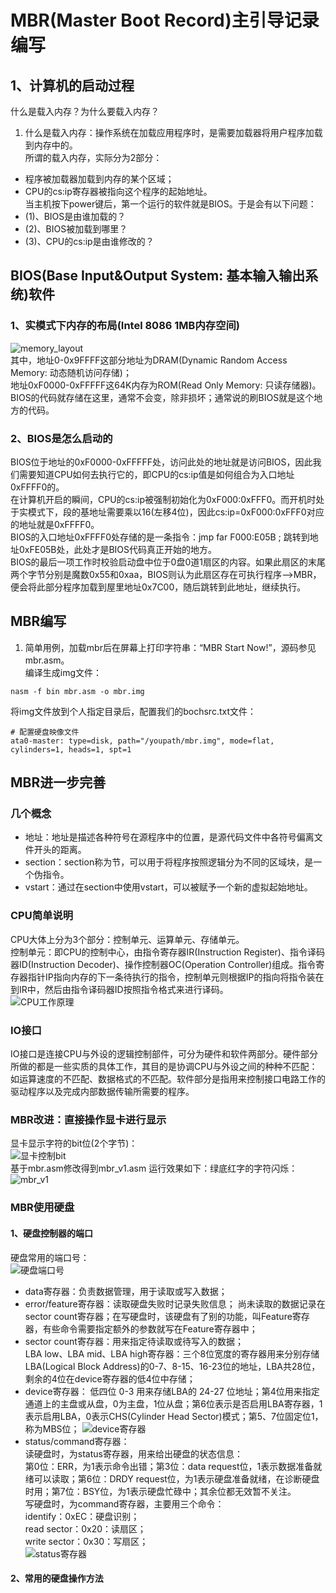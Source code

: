 # MBR(Master Boot Record)主引导记录编写
## 1、计算机的启动过程
什么是载入内存？为什么要载入内存？  
1. 什么是载入内存：操作系统在加载应用程序时，是需要加载器将用户程序加载到内存中的。  
所谓的载入内存，实际分为2部分：  
- 程序被加载器加载到内存的某个区域；  
- CPU的cs:ip寄存器被指向这个程序的起始地址。  
当主机按下power键后，第一个运行的软件就是BIOS。于是会有以下问题：
- (1)、BIOS是由谁加载的？
- (2)、BIOS被加载到哪里？
- (3)、CPU的cs:ip是由谁修改的？

## BIOS(Base Input&Output System: 基本输入输出系统)软件
### 1、实模式下内存的布局(Intel 8086 1MB内存空间)
![memory_layout](../00_image/memory_layout.png)  
其中，地址0-0x9FFFF这部分地址为DRAM(Dynamic Random Access Memory: 动态随机访问存储)；  
地址0xF0000-0xFFFFF这64K内存为ROM(Read Only Memory: 只读存储器)。BIOS的代码就存储在这里，通常不会变，除非损坏；通常说的刷BIOS就是这个地方的代码。  
### 2、BIOS是怎么启动的
BIOS位于地址的0xF0000-0xFFFFF处，访问此处的地址就是访问BIOS，因此我们需要知道CPU如何去执行它的，即CPU的cs:ip值是如何组合为入口地址0xFFFF0的。  
在计算机开启的瞬间，CPU的cs:ip被强制初始化为0xF000:0xFFF0。而开机时处于实模式下，段的基地址需要乘以16(左移4位)，因此cs:ip=0xF000:0xFFF0对应的地址就是0xFFFF0。  
BIOS的入口地址0xFFFF0处存储的是一条指令：jmp far F000:E05B ; 跳转到地址0xFE05B处，此处才是BIOS代码真正开始的地方。  
BIOS的最后一项工作时校验启动盘中位于0盘0道1扇区的内容。如果此扇区的末尾两个字节分别是魔数0x55和0xaa，BIOS则认为此扇区存在可执行程序-->MBR，便会将此部分程序加载到屋里地址0x7C00，随后跳转到此地址，继续执行。  

## MBR编写
1. 简单用例，加载mbr后在屏幕上打印字符串：“MBR Start Now!”，源码参见mbr.asm。  
编译生成img文件：
```shell
nasm -f bin mbr.asm -o mbr.img
```  
将img文件放到个人指定目录后，配置我们的bochsrc.txt文件：  
```shell
# 配置硬盘映像文件
ata0-master: type=disk, path="/youpath/mbr.img", mode=flat, cylinders=1, heads=1, spt=1
```  

## MBR进一步完善
### 几个概念
- 地址：地址是描述各种符号在源程序中的位置，是源代码文件中各符号偏离文件开头的距离。  
- section：section称为节，可以用于将程序按照逻辑分为不同的区域块，是一个伪指令。  
- vstart：通过在section中使用vstart，可以被赋予一个新的虚拟起始地址。  
### CPU简单说明
CPU大体上分为3个部分：控制单元、运算单元、存储单元。  
控制单元：即CPU的控制中心，由指令寄存器IR(Instruction Register)、指令译码器ID(Instruction Decoder)、操作控制器OC(Operation Controller)组成。指令寄存器指针IP指向内存的下一条待执行的指令，控制单元则根据IP的指向将指令装在到IR中，然后由指令译码器ID按照指令格式来进行译码。  
![CPU工作原理](../00_image/CPU_work.png)
### IO接口
IO接口是连接CPU与外设的逻辑控制部件，可分为硬件和软件两部分。硬件部分所做的都是一些实质的具体工作，其目的是协调CPU与外设之间的种种不匹配：如运算速度的不匹配、数据格式的不匹配。软件部分是指用来控制接口电路工作的驱动程序以及完成内部数据传输所需要的程序。  
### MBR改进：直接操作显卡进行显示
显卡显示字符的bit位(2个字节)：  
![显卡控制bit](../00_image/graphics_bit.png)  
基于mbr.asm修改得到mbr_v1.asm
运行效果如下：绿底红字的字符闪烁：  
![mbr_v1](../00_image/mbr_v1.png)

### MBR使用硬盘
#### 1、硬盘控制器的端口
硬盘常用的端口号：  
![硬盘端口号](../00_image/AT_PortNum.png)  
- data寄存器：负责数据管理，用于读取或写入数据；  
- error/feature寄存器：读取硬盘失败时记录失败信息； 尚未读取的数据记录在sector count寄存器；在写硬盘时，该硬盘有了别的功能，叫Feature寄存器，有些命令需要指定额外的参数就写在Feature寄存器中；  
- sector count寄存器：用来指定待读取或待写入的数据；  
LBA low、LBA mid、LBA high寄存器：三个8位宽度的寄存器用来分别存储LBA(Logical Block Address)的0-7、8-15、16-23位的地址，LBA共28位，剩余的4位在device寄存器的低4位中存储；  
- device寄存器： 低四位 0-3 用来存储LBA的 24-27 位地址；第4位用来指定通道上的主盘或从盘，0为主盘，1位从盘；第6位表示是否启用LBA寄存器，1表示启用LBA，0表示CHS(Cylinder Head Sector)模式；第5、7位固定位1，称为MBS位； 
![device寄存器](../00_image/device_register.png)  
- status/command寄存器：  
读硬盘时，为status寄存器，用来给出硬盘的状态信息：  
第0位：ERR，为1表示命令出错；第3位：data request位，1表示数据准备就绪可以读取；第6位：DRDY request位，为1表示硬盘准备就绪，在诊断硬盘时用；第7位：BSY位，为1表示硬盘忙碌中；其余位都无效暂不关注。  
写硬盘时，为command寄存器，主要用三个命令：  
identify：0xEC：硬盘识别；  
read sector：0x20：读扇区；  
write sector：0x30：写扇区；  
![status寄存器](../00_image/status_register.png)  

#### 2、常用的硬盘操作方法

